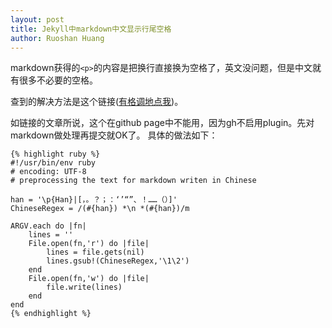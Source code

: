 ```yaml
---
layout: post
title: Jekyll中markdown中文显示行尾空格
author: Ruoshan Huang
---
```


markdown获得的`<p>`的内容是把换行直接换为空格了，英文没问题，但是中文就有很多不必要的空格。

查到的解决方法是这个链接([有格调地点我](http://chenyufei.info/blog/2011-12-23/fix-chinese-newline-becomes-space-in-browser-problem/))。

如链接的文章所说，这个在github page中不能用，因为gh不启用plugin。先对markdown做处理再提交就OK了。
具体的做法如下：

    {% highlight ruby %}
    #!/usr/bin/env ruby
    # encoding: UTF-8
    # preprocessing the text for markdown writen in Chinese

    han = '\p{Han}|[，。？；：‘’“”、！……（）]'
    ChineseRegex = /(#{han}) *\n *(#{han})/m

    ARGV.each do |fn|
        lines = ''
        File.open(fn,'r') do |file|
            lines = file.gets(nil)
            lines.gsub!(ChineseRegex,'\1\2')
        end
        File.open(fn,'w') do |file|
            file.write(lines)
        end
    end
    {% endhighlight %}

